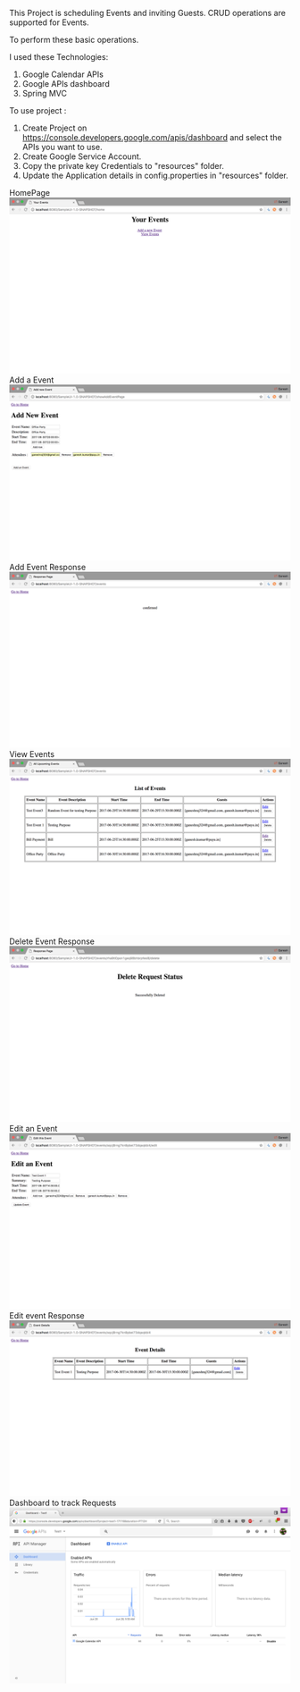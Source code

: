 This Project is scheduling Events and inviting Guests.
CRUD operations are supported for Events.

To perform these basic operations.

I used these Technologies:
1) Google Calendar APIs
2) Google APIs dashboard
3) Spring MVC

To use project :
1) Create Project on https://console.developers.google.com/apis/dashboard and select the APIs you want to use.
2) Create Google Service Account.
3) Copy the private key Credentials to "resources" folder.
4) Update the Application details in config.properties in "resources" folder.

HomePage
![alt text](https://github.com/GRV22/EventSchedular/blob/master/images/home.png)
Add a Event
![alt text](https://github.com/GRV22/EventSchedular/blob/master/images/addEvent.png)
Add Event Response
![alt text](https://github.com/GRV22/EventSchedular/blob/master/images/addEventResponse.png)
View Events
![alt text](https://github.com/GRV22/EventSchedular/blob/master/images/viewEvents.png)
Delete Event Response
![alt text](https://github.com/GRV22/EventSchedular/blob/master/images/deleteEventResponse.png)
Edit an Event
![alt text](https://github.com/GRV22/EventSchedular/blob/master/images/editEvent.png)
Edit event Response
![alt text](https://github.com/GRV22/EventSchedular/blob/master/images/editEventResponse.png)
Dashboard to track Requests
![alt text](https://github.com/GRV22/EventSchedular/blob/master/images/dashboard.png)
